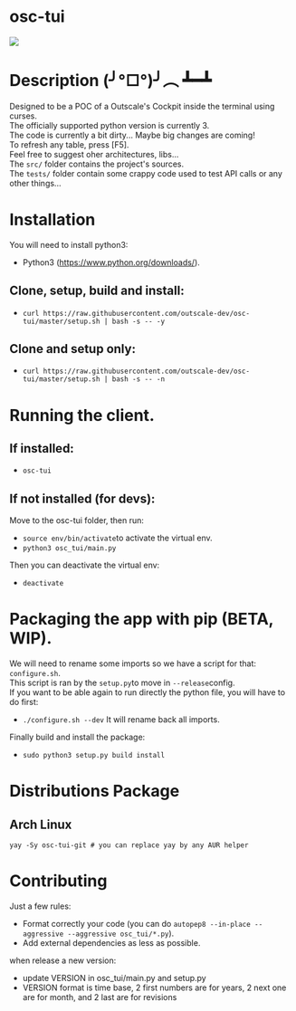 # osc-tui

![](showcase.gif)

# Description (╯°□°)╯︵ ┻━┻

Designed to be a POC of a Outscale's Cockpit inside the terminal using curses.<br/>The officially supported python version is currently 3.<br/> The code is currently a bit dirty... Maybe big changes are coming!<br>To refresh any table, press [F5].<br>Feel free to suggest oher architectures, libs...<br/>The `src/` folder contains the project's sources.<br/>The ```tests/``` folder contain some crappy code used to test API calls or any other things...

# Installation

You will need to install python3:<br>

* Python3 (https://www.python.org/downloads/).

## Clone, setup, build and install:

* `curl https://raw.githubusercontent.com/outscale-dev/osc-tui/master/setup.sh | bash -s -- -y`

## Clone and setup only:

* `curl https://raw.githubusercontent.com/outscale-dev/osc-tui/master/setup.sh | bash -s -- -n`

# Running the client.

## If installed:

* `osc-tui`

## If not installed (for devs):

Move to the osc-tui folder, then run:

* `source env/bin/activate`to activate the virtual env.
* `python3 osc_tui/main.py`

Then you can deactivate the virtual env:

* `deactivate`

# Packaging the app with pip (BETA, WIP).

We will need to rename some imports so we have a script for that: `configure.sh`.<br>
This script is ran by the `setup.py`to move in `--release`config.<br>
If you want to be able again to run directly the python file, you will have to do first:
* `./configure.sh --dev`
It will rename back all imports.


Finally build and install the package:<br>

* `sudo python3 setup.py build install`

# Distributions Package

## Arch Linux
```
yay -Sy osc-tui-git # you can replace yay by any AUR helper
```

# Contributing

Just a few rules:<br>
* Format correctly your code (you can do `autopep8 --in-place --aggressive --aggressive osc_tui/*.py`).
* Add external dependencies as less as possible.

when release a new version:
* update VERSION in osc_tui/main.py and setup.py
* VERSION format is time base, 2 first numbers are for years, 2 next one are for month, and 2 last are for revisions
